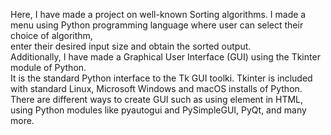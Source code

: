 Here, I have made a project on well-known Sorting algorithms. I made a menu using Python programming language where user can select their choice of algorithm, 
<br>
enter their desired input size and obtain the sorted output.
<br>
Additionally, I have made a Graphical User Interface (GUI) using the Tkinter module of Python.
<br>
It is the standard Python interface to the Tk GUI toolki. Tkinter is included with standard Linux, Microsoft Windows and macOS installs of Python.
<br>
There are different ways to create GUI such as using <pyscript> element in HTML, using Python modules like pyautogui and PySimpleGUI, PyQt, and many more.
